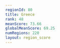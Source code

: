 ```yaml
---
regionId: 80
title: Greece
rank: 48
meanScore: 73.66
globalMeanScore: 69.25
numRegions: 220
layout: region_score
---
```

